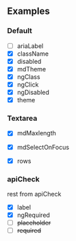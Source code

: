 ## Examples
### Default

- [ ] ariaLabel
- [x] className
- [x] disabled
- [x] mdTheme
- [x] ngClass
- [x] ngClick
- [x] ngDisabled
- [x] theme

### Textarea

- [x] mdMaxlength
- [x] mdSelectOnFocus
- [x] rows


### apiCheck
rest from apiCheck
- [x] label
- [x] ngRequired
- [ ] ~~placeholder~~
- [ ] ~~required~~

